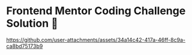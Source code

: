 <h1>Frontend Mentor Coding Challenge Solution 💫</h1>



https://github.com/user-attachments/assets/34a14c42-417a-46ff-8c9a-ca8bd75173b9

